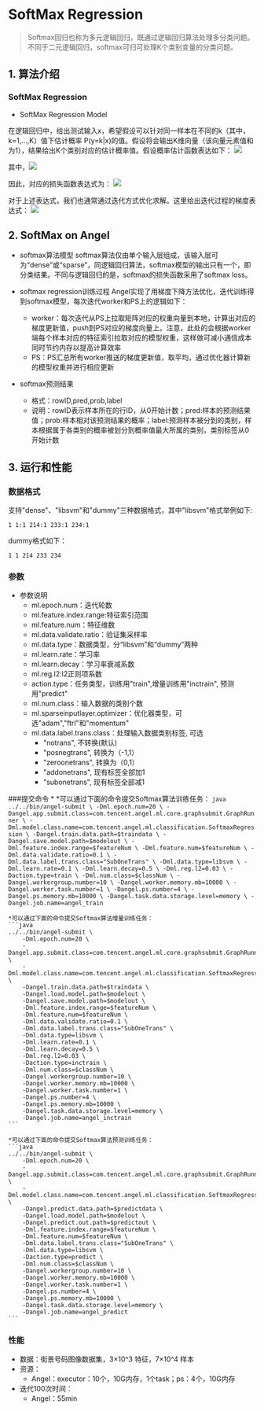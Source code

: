# SoftMax Regression      
> Softmax回归也称为多元逻辑回归，既通过逻辑回归算法处理多分类问题。不同于二元逻辑回归，softmax可归可处理K个类别变量的分类问题。

## 1. 算法介绍
### SoftMax Regression     
* SoftMax Regression Model

在逻辑回归中，给出测试输入x，希望假设可以针对同一样本在不同的k（其中，k=1,...,K）值下估计概率 P(y=k|x)的值。假设将会输出K维向量（该向量元素值和为1），结果给出K个类别对应的估计概率值。假设概率估计函数表达如下：
![](../img/SoftMax_p.png)

其中，![](../img/SoftMax_exp.png)

因此，对应的损失函数表达式为：
![](../img/SoftMax_loss.png)

对于上述表达式，我们也通常通过迭代方式优化求解。这里给出迭代过程的梯度表达式：
![](../img/SoftMax_grad.png)

## 2. SoftMax on Angel
* softmax算法模型
softmax算法仅由单个输入层组成，该输入层可为“dense”或“sparse”，同逻辑回归算法，softmax模型的输出只有一个，即分类结果。不同与逻辑回归的是，softmax的损失函数采用了softmax loss。

* softmax regression训练过程
    Angel实现了用梯度下降方法优化，迭代训练得到softmax模型，每次迭代worker和PS上的逻辑如下：       
    * worker：每次迭代从PS上拉取矩阵对应的权重向量到本地，计算出对应的梯度更新值，push到PS对应的梯度向量上。注意，此处的会根据worker端每个样本对应的特征索引拉取对应的模型权重，这样做可减小通信成本同时节约内存以提高计算效率
    * PS：PS汇总所有worker推送的梯度更新值，取平均，通过优化器计算新的模型权重并进行相应更新
    
* softmax预测结果
    * 格式：rowID,pred,prob,label
    * 说明：rowID表示样本所在的行ID，从0开始计数；pred:样本的预测结果值；prob:样本相对该预测结果的概率；label:预测样本被分到的类别，样本根据属于各类别的概率被划分到概率值最大所属的类别，类别标签从0开始计数
    
## 3. 运行和性能
### 数据格式
支持"dense"、"libsvm"和"dummy"三种数据格式，其中"libsvm"格式举例如下:

 ```
 1 1:1 214:1 233:1 234:1
 ```   

 dummy格式如下：
    
 ```
 1 1 214 233 234
 ```

### 参数
* 参数说明           
	* ml.epoch.num：迭代轮数
    * ml.feature.index.range:特征索引范围
    * ml.feature.num：特征维数
    * ml.data.validate.ratio：验证集采样率
    * ml.data.type：数据类型，分“libsvm”和“dummy”两种
    * ml.learn.rate：学习率
    * ml.learn.decay：学习率衰减系数
    * ml.reg.l2:l2正则项系数
    * action.type：任务类型，训练用"train",增量训练用"inctrain", 预测用"predict"
    * ml.num.class：输入数据的类别个数
    * ml.sparseinputlayer.optimizer：优化器类型，可选"adam","ftrl"和"momentum"
    * ml.data.label.trans.class：处理输入数据类别标签, 可选
	    * "notrans", 不转换(默认)
	    * "posnegtrans", 转换为（-1,1）
	    * "zeroonetrans", 转换为（0,1）
	    * "addonetrans", 现有标签全部加1
	    * "subonetrans", 现有标签全部减1

 
###提交命令
* 
    *可以通过下面的命令提交Softmax算法训练任务：
	```java
	../../bin/angel-submit \
		-Dml.epoch.num=20 \
		-Dangel.app.submit.class=com.tencent.angel.ml.core.graphsubmit.GraphRunner \
		-Dml.model.class.name=com.tencent.angel.ml.classification.SoftmaxRegression \
		-Dangel.train.data.path=$traindata \
		-Dangel.save.model.path=$modelout \
		-Dml.feature.index.range=$featureNum \
		-Dml.feature.num=$featureNum \
		-Dml.data.validate.ratio=0.1 \
		-Dml.data.label.trans.class="SubOneTrans" \
		-Dml.data.type=libsvm \
		-Dml.learn.rate=0.1 \
		-Dml.learn.decay=0.5 \
		-Dml.reg.l2=0.03 \
		-Daction.type=train \
		-Dml.num.class=$classNum \
		-Dangel.workergroup.number=10 \
		-Dangel.worker.memory.mb=10000 \
		-Dangel.worker.task.number=1 \
		-Dangel.ps.number=4 \
		-Dangel.ps.memory.mb=10000 \
		-Dangel.task.data.storage.level=memory \
		-Dangel.job.name=angel_train
	```

	*可以通过下面的命令提交Softmax算法增量训练任务：
	```java
	../../bin/angel-submit \
		-Dml.epoch.num=20 \
		-Dangel.app.submit.class=com.tencent.angel.ml.core.graphsubmit.GraphRunner \
		-Dml.model.class.name=com.tencent.angel.ml.classification.SoftmaxRegression \
		-Dangel.train.data.path=$traindata \
		-Dangel.load.model.path=$modelout \
		-Dangel.save.model.path=$modelout \
		-Dml.feature.index.range=$featureNum \
		-Dml.feature.num=$featureNum \
		-Dml.data.validate.ratio=0.1 \
		-Dml.data.label.trans.class="SubOneTrans" \
		-Dml.data.type=libsvm \
		-Dml.learn.rate=0.1 \
		-Dml.learn.decay=0.5 \
		-Dml.reg.l2=0.03 \
		-Daction.type=inctrain \
		-Dml.num.class=$classNum \
		-Dangel.workergroup.number=10 \
		-Dangel.worker.memory.mb=10000 \
		-Dangel.worker.task.number=1 \
		-Dangel.ps.number=4 \
		-Dangel.ps.memory.mb=10000 \
		-Dangel.task.data.storage.level=memory \
		-Dangel.job.name=angel_inctrain
	```

	*可以通过下面的命令提交Softmax算法预测训练任务：
	```java
	../../bin/angel-submit \
		-Dml.epoch.num=20 \
		-Dangel.app.submit.class=com.tencent.angel.ml.core.graphsubmit.GraphRunner \
		-Dml.model.class.name=com.tencent.angel.ml.classification.SoftmaxRegression \
		-Dangel.predict.data.path=$predictdata \
		-Dangel.load.model.path=$modelout \
		-Dangel.predict.out.path=$predictout \
		-Dml.feature.index.range=$featureNum \
		-Dml.feature.num=$featureNum \
		-Dml.data.label.trans.class="SubOneTrans" \
		-Dml.data.type=libsvm \
		-Daction.type=predict \
		-Dml.num.class=$classNum \
		-Dangel.workergroup.number=10 \
		-Dangel.worker.memory.mb=10000 \
		-Dangel.worker.task.number=1 \
		-Dangel.ps.number=4 \
		-Dangel.ps.memory.mb=10000 \
		-Dangel.task.data.storage.level=memory \
		-Dangel.job.name=angel_predict
	```

### 性能
* 数据：街景号码图像数据集，3×10^3 特征，7×10^4 样本
* 资源：
	* Angel：executor：10个，10G内存，1个task；ps：4个，10G内存
* 迭代100次时间：
	* Angel：55min